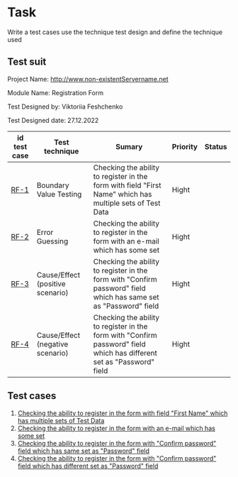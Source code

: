 
# Task



Write a test cases  use the technique test design and define the technique used


## Test suit



Project Name:	http://www.non-existentServername.net

Module Name:	 Registration Form 

Test Designed by:	Viktoriia Feshchenko

Test Designed date:	27.12.2022

id test case | Test technique | Sumary | Priority | Status
--- | --- | --- | --- | ---
[RF-1](https://drive.google.com/file/d/1u1dUw3espkdHY9oLuIxv87hMIVuyUdHG/view?usp=share_link) | Boundary Value Testing | Checking the ability to register in the form with field "First Name" which has multiple sets of Test Data			| Hight | 
[RF-2](https://drive.google.com/file/d/1QqhSpoorHiJroKFRpEde5hcnKo_J-CtT/view?usp=share_link) | Error Guessing | Checking the ability to register in the form with an e-mail which has some set | Hight | 
[RF-3](https://drive.google.com/file/d/1G0weGQyPf23tfmsJCjRineQeUXESQjTT/view?usp=share_link) | Cause/Effect (positive scenario) | Checking the ability to register in the form with "Confirm password" field which has same set as "Password" field	| Hight | 
[RF-4](https://drive.google.com/file/d/1555A7LDZdGjbcLo1ERLtGkDbdDGHOfow/view?usp=share_link) | Cause/Effect (negative scenario) | Checking the ability to register in the form with "Confirm password" field which has different set as "Password" field	| Hight |

## Test cases


1. [Checking the ability to register in the form with field "First Name" which has multiple sets of Test Data](https://drive.google.com/file/d/1u1dUw3espkdHY9oLuIxv87hMIVuyUdHG/view?usp=share_link)
2. [Checking the ability to register in the form with an e-mail which has some set](https://drive.google.com/file/d/1QqhSpoorHiJroKFRpEde5hcnKo_J-CtT/view?usp=share_link)
3. [Checking the ability to register in the form with "Confirm password" field which has same set as "Password" field](https://drive.google.com/file/d/1G0weGQyPf23tfmsJCjRineQeUXESQjTT/view?usp=share_link)
4. [Checking the ability to register in the form with "Confirm password" field which has different set as "Password" field](https://drive.google.com/file/d/1555A7LDZdGjbcLo1ERLtGkDbdDGHOfow/view?usp=share_link)